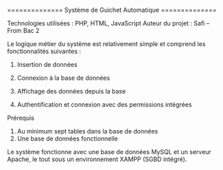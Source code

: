 ============== Système de Guichet Automatique ==============

Technologies utilisées : PHP, HTML, JavaScript
Auteur du projet : Safi – From Bac 2

Le logique métier du système est relativement simple et comprend les fonctionnalités suivantes :

1. Insertion de données

2. Connexion à la base de données

3. Affichage des données depuis la base

4. Authentification et connexion avec des permissions intégrées

Prérequis

1. Au minimum sept tables dans la base de données
2. Une base de données fonctionnelle

Le système fonctionne avec une base de données MySQL et un serveur Apache, le tout sous un environnement XAMPP (SGBD intégré).
